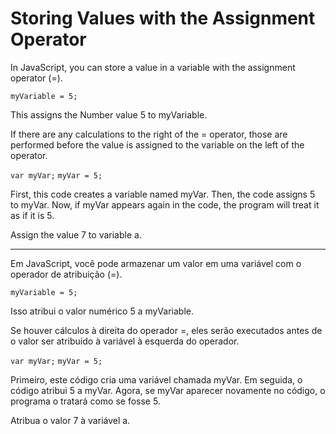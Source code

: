 # Storing Values with the Assignment Operator

In JavaScript, you can store a value in a variable with the assignment operator (=).

`myVariable = 5;`

This assigns the Number value 5 to myVariable.

If there are any calculations to the right of the = operator, those are performed before the value is assigned to the variable on the left of the operator.

`var myVar;`
`myVar = 5;`

First, this code creates a variable named myVar. Then, the code assigns 5 to myVar. Now, if myVar appears again in the code, the program will treat it as if it is 5.

Assign the value 7 to variable a.

---

Em JavaScript, você pode armazenar um valor em uma variável com o operador de atribuição (=).

`myVariable = 5;`

Isso atribui o valor numérico 5 a myVariable.

Se houver cálculos à direita do operador =, eles serão executados antes de o valor ser atribuído à variável à esquerda do operador.

`var myVar;`
`myVar = 5;`

Primeiro, este código cria uma variável chamada myVar. Em seguida, o código atribui 5 a myVar. Agora, se myVar aparecer novamente no código, o programa o tratará como se fosse 5.

Atribua o valor 7 à variável a.